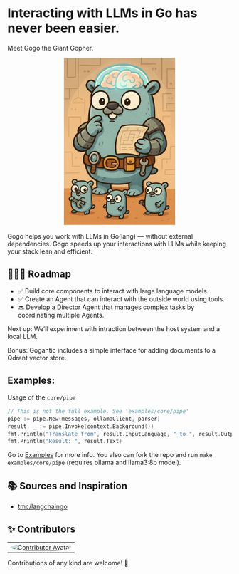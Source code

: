 # Interacting with LLMs in Go has never been easier.

Meet Gogo the Giant Gopher.

<p align="center"> <img src="gogantic-mascot.png" alt="Gogantic Mascot" width="250"/></p>

Gogo helps you work with LLMs in Go(lang) — without external dependencies.
Gogo speeds up your interactions with LLMs while keeping your stack lean and efficient.

## 🚴🏽‍♂️ Roadmap

- ✅ Build core components to interact with large language models.
- ✅ Create an Agent that can interact with the outside world using tools.
- 🔜 Develop a Director Agent that manages complex tasks by coordinating multiple Agents.

Next up: We’ll experiment with intraction between the host system and a local LLM.

Bonus: Gogantic includes a simple interface for adding documents to a Qdrant vector store.

## Examples:

Usage of the `core/pipe`

```go
// This is not the full example. See 'examples/core/pipe'
pipe := pipe.New(messages, ollamaClient, parser)
result, _ := pipe.Invoke(context.Background())
fmt.Println("Translate from", result.InputLanguage, " to ", result.OutputLanguage)
fmt.Println("Result: ", result.Text)
```

Go to [Examples](/EXAMPLES.md) for more info.
You also can fork the repo and run `make examples/core/pipe` (requires ollama and llama3:8b model).

## 📚 Sources and Inspiration

- [tmc/langchaingo](https://github.com/tmc/langchaingo)

## ✨ Contributors

<table>
  <tr>
    <td align="center">
      <a href="https://github.com/tobiasgleiter">
        <img src="https://avatars.githubusercontent.com/tobiasgleiter" width="100px" style="border-radius: 50%;" alt="Contributor Avatar"/>
      </a>
    </td>
  </tr>
</table>

Contributions of any kind are welcome! 🙌
